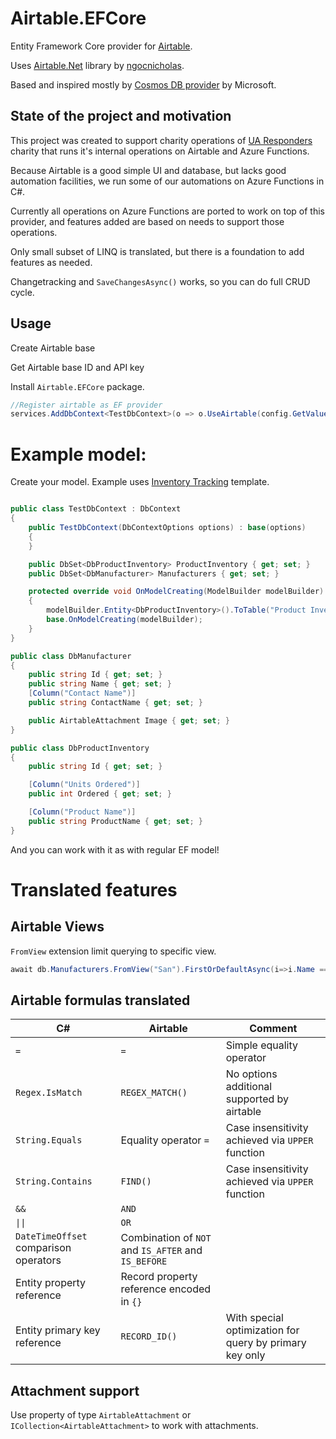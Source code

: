 # Airtable.EFCore

Entity Framework Core provider for [Airtable](https://airtable.com/).

Uses [Airtable.Net](https://github.com/ngocnicholas/airtable.net) library by [ngocnicholas](https://github.com/ngocnicholas).

Based and inspired mostly by [Cosmos DB provider](https://github.com/dotnet/efcore/tree/main/src/EFCore.Cosmos) by Microsoft.

## State of the project and motivation

This project was created to support charity operations of [UA Responders](https://uaresponders.org/) charity that runs it's internal operations on Airtable and Azure Functions. 

Because Airtable is a good simple UI and database, but lacks good automation facilities, we run some of our automations on Azure Functions in C#.

Currently all operations on Azure Functions are ported to work on top of this provider, and features added are based on needs to support those operations.

Only small subset of LINQ is translated, but there is a foundation to add features as needed.

Changetracking and `SaveChangesAsync()` works, so you can do full CRUD cycle.

## Usage

Create Airtable base

Get Airtable base ID and API key

Install `Airtable.EFCore` package.

```csharp
//Register airtable as EF provider
services.AddDbContext<TestDbContext>(o => o.UseAirtable(config.GetValue<string>("BaseId"), config.GetValue<string>("ApiKey")));
```

# Example model:

Create your model. Example uses [Inventory Tracking](https://www.airtable.com/templates/inventory-tracker/expDrHGuyjSQlrKTq) template.

```csharp

public class TestDbContext : DbContext
{
    public TestDbContext(DbContextOptions options) : base(options)
    {
    }

    public DbSet<DbProductInventory> ProductInventory { get; set; }
    public DbSet<DbManufacturer> Manufacturers { get; set; }

    protected override void OnModelCreating(ModelBuilder modelBuilder)
    {
        modelBuilder.Entity<DbProductInventory>().ToTable("Product Inventory");
        base.OnModelCreating(modelBuilder);
    }
}

public class DbManufacturer
{
    public string Id { get; set; }
    public string Name { get; set; }
    [Column("Contact Name")]
    public string ContactName { get; set; }

    public AirtableAttachment Image { get; set; }
}

public class DbProductInventory
{
    public string Id { get; set; }

    [Column("Units Ordered")]
    public int Ordered { get; set; }

    [Column("Product Name")]
    public string ProductName { get; set; }
}
```

And you can work with it as with regular EF model!

# Translated features

## Airtable Views

`FromView` extension limit querying to specific view.

```csharp
await db.Manufacturers.FromView("San").FirstOrDefaultAsync(i=>i.Name == "Something");
```

## Airtable formulas translated

| C# | Airtable | Comment |
| - | - | - |
| `=` | `=` | Simple equality operator |
| `Regex.IsMatch` | `REGEX_MATCH()` | No options additional supported by airtable |
| `String.Equals` | Equality operator `=` | Case insensitivity achieved via `UPPER` function  |
| `String.Contains` | `FIND()` | Case insensitivity achieved via `UPPER` function  |
| `&&` | `AND`| |
| `\|\|` | `OR` | |
| `DateTimeOffset` comparison operators | Combination of `NOT` and `IS_AFTER` and `IS_BEFORE`| |
| Entity property reference | Record property reference encoded in `{}` | |
| Entity primary key reference | `RECORD_ID()` | With special optimization for query by primary key only |

## Attachment support

Use property of type `AirtableAttachment` or `ICollection<AirtableAttachment>` to work with attachments. 

